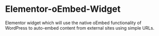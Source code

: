 # Elementor-oEmbed-Widget
Elementor widget which will use the native oEmbed functionality of WordPress to auto-embed content from external sites using simple URLs.
